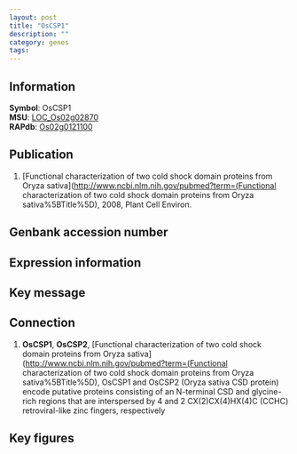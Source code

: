 ```yaml
---
layout: post
title: "OsCSP1"
description: ""
category: genes
tags: 
---
```


## Information
__Symbol__: OsCSP1  
__MSU__: [LOC_Os02g02870](http://rice.plantbiology.msu.edu/cgi-bin/ORF_infopage.cgi?orf=LOC_Os02g02870)  
__RAPdb__: [Os02g0121100](http://rapdb.dna.affrc.go.jp/viewer/gbrowse_details/irgsp1?name=Os02g0121100)  

## Publication
1. [Functional characterization of two cold shock domain proteins from Oryza sativa](http://www.ncbi.nlm.nih.gov/pubmed?term=(Functional characterization of two cold shock domain proteins from Oryza sativa%5BTitle%5D), 2008, Plant Cell Environ.

## Genbank accession number

## Expression information

## Key message

## Connection
1. __OsCSP1__, __OsCSP2__, [Functional characterization of two cold shock domain proteins from Oryza sativa](http://www.ncbi.nlm.nih.gov/pubmed?term=(Functional characterization of two cold shock domain proteins from Oryza sativa%5BTitle%5D),  OsCSP1 and OsCSP2 (Oryza sativa CSD protein) encode putative proteins consisting of an N-terminal CSD and glycine-rich regions that are interspersed by 4 and 2 CX(2)CX(4)HX(4)C (CCHC) retroviral-like zinc fingers, respectively

## Key figures


